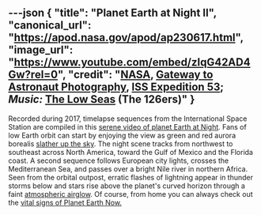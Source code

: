 ---json
{
  "title": "Planet Earth at Night II",
  "canonical_url": "https://apod.nasa.gov/apod/ap230617.html",
  "image_url": "https://www.youtube.com/embed/zIqG42AD4Gw?rel=0",
  "credit": "[NASA](https://www.nasa.gov/), [Gateway to Astronaut Photography](https://eol.jsc.nasa.gov/), [ISS Expedition 53](https://www.nasa.gov/mission_pages/station/expeditions/expedition53/index.html); _Music:_ [The Low Seas](https://www.youtube.com/watch?v=BCh90tfSTgA) (The 126ers)"
}
---

Recorded during 2017, timelapse sequences from the International Space Station are compiled in this [serene video of planet Earth at Night](https://eol.jsc.nasa.gov/BeyondThePhotography/CrewEarthObservationsVideos/). Fans of low Earth orbit can start by enjoying the view as green and red aurora borealis [slather up the sky](https://apod.nasa.gov/apod/ap210114.html). The night scene tracks from northwest to southeast across North America, toward the Gulf of Mexico and the Florida coast. A second sequence follows European city lights, crosses the Mediterranean Sea, and passes over a bright Nile river in northern Africa. Seen from the orbital outpost, erratic flashes of lightning appear in thunder storms below and stars rise above the planet's curved horizon through a faint [atmospheric airglow](https://apod.nasa.gov/apod/ap210418.html). Of course, from home you can always check out the [vital signs of Planet Earth Now.](https://climate.nasa.gov/earth-now/#/vitalsign?vitalsign=satellites&altid=0&animating=f&start=&end=)
